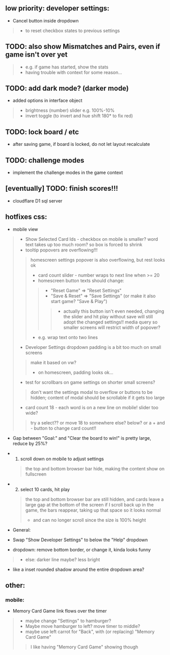 ## low priority: developer settings:
- Cancel button inside dropdown
> - to reset checkbox states to previous settings


## TODO: also show Mismatches and Pairs, even if game isn't over yet
> - e.g. if game has started, show the stats
> - having trouble with context for some reason...


## TODO: add dark mode? (darker mode)
- added options in interface object
> - brightness (number) slider e.g. 100%-10%
> - invert toggle (to invert and hue shift 180* to fix red)


## TODO: lock board / etc
- after saving game, if board is locked, do not let layout recalculate

## TODO: challenge modes
- implement the challenge modes in the game context

## [eventually] TODO: finish scores!!!
- cloudflare D1 sql server


## hotfixes css:
- mobile view
> - Show Selected Card Ids - checkbox on mobile is smaller? word text takes up too much room? so box is forced to shrink
> - tooltip popovers are overflowing!!!
> > homescreen settings popover is also overflowing, but rest looks ok
> > - card count slider - number wraps to next line when >= 20
> > - homescreen button texts should change: 
> > > - "Reset Game" => "Reset Settings"
> > > - "Save & Reset" => "Save Settings" (or make it also start game? "Save & Play")
> > > > - actually this button isn't even needed, changing the slider and hit play without save will still adopt the changed settings!!
> > media query so smaller screens will restrict width of popover?
> > - e.g. wrap text onto two lines
> - Developer Settings dropdown padding is a bit too much on small screens
> > make it based on vw?
> > - on homescreen, padding looks ok...
> -  test for scrollbars on game settings on shorter small screens?
> > don't want the settings modal to overflow or buttons to be hidden;
> > content of modal should be scrollable if it gets too large
> - card count 18 - each word is on a new line on mobile! slider too wide?
> > try a select??
> > or move 18 to somewhere else? below?
> > or a + and - button to change card count!!
- Gap between "Goal:" and "Clear the board to win!" is pretty large, reduce by 25%?

- 1. scroll down on mobile to adjust settings
  > the top and bottom browser bar hide, making the content show on fullscreen
- 2. select 10 cards, hit play
  > the top and bottom browser bar are still hidden, and cards leave a large gap at the bottom of the screen
  > if I scroll back up in the game, the bars reappear, taking up that space so it looks normal
  > - and can no longer scroll since the size is 100% height

- General:
- Swap "Show Developer Settings" to below the "Help" dropdown
- dropdown: remove bottom border, or change it, kinda looks funny
> - else: darker line maybe? less bright
- like a inset rounded shadow around the entire dropdown area?


## other:
### mobile:
- Memory Card Game link flows over the timer
> - maybe change "Settings" to hamburger? 
> - Maybe move hamburger to left? move timer to middle?
> - maybe use left carrot for "Back", with (or replacing) "Memory Card Game" 
> > I like having "Memory Card Game" showing though

